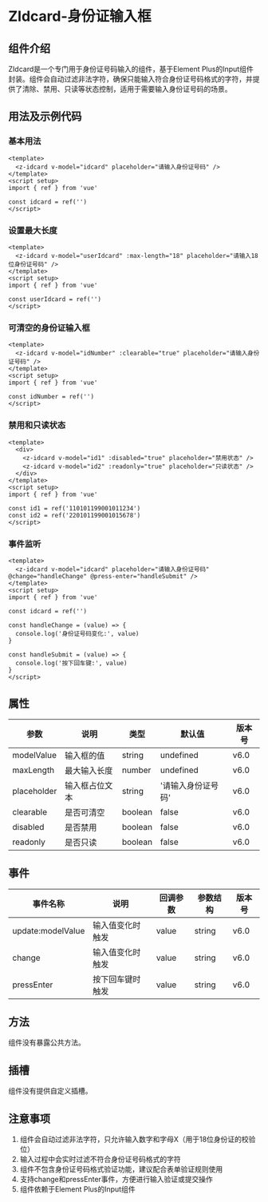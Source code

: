 # ZIdcard-身份证输入框
## 组件介绍
ZIdcard是一个专门用于身份证号码输入的组件，基于Element Plus的Input组件封装。组件会自动过滤非法字符，确保只能输入符合身份证号码格式的字符，并提供了清除、禁用、只读等状态控制，适用于需要输入身份证号码的场景。

## 用法及示例代码
### 基本用法
```vue
<template>
  <z-idcard v-model="idcard" placeholder="请输入身份证号码" />
</template>
<script setup>
import { ref } from 'vue'

const idcard = ref('')
</script>

```

### 设置最大长度
```vue
<template>
  <z-idcard v-model="userIdcard" :max-length="18" placeholder="请输入18位身份证号码" />
</template>
<script setup>
import { ref } from 'vue'

const userIdcard = ref('')
</script>

```

### 可清空的身份证输入框
```vue
<template>
  <z-idcard v-model="idNumber" :clearable="true" placeholder="请输入身份证号码" />
</template>
<script setup>
import { ref } from 'vue'

const idNumber = ref('')
</script>

```

### 禁用和只读状态
```vue
<template>
  <div>
    <z-idcard v-model="id1" :disabled="true" placeholder="禁用状态" />
    <z-idcard v-model="id2" :readonly="true" placeholder="只读状态" />
  </div>
</template>
<script setup>
import { ref } from 'vue'

const id1 = ref('110101199001011234')
const id2 = ref('220101199001015678')
</script>

```

### 事件监听
```vue
<template>
  <z-idcard v-model="idcard" placeholder="请输入身份证号码" @change="handleChange" @press-enter="handleSubmit" />
</template>
<script setup>
import { ref } from 'vue'

const idcard = ref('')

const handleChange = (value) => {
  console.log('身份证号码变化:', value)
}

const handleSubmit = (value) => {
  console.log('按下回车键:', value)
}
</script>

```

## 属性
| 参数 | 说明 | 类型 | 默认值 | 版本号 |
| --- | --- | --- | --- | --- |
| modelValue | 输入框的值 | string | undefined | v6.0 |
| maxLength | 最大输入长度 | number | undefined | v6.0 |
| placeholder | 输入框占位文本 | string | '请输入身份证号码' | v6.0 |
| clearable | 是否可清空 | boolean | false | v6.0 |
| disabled | 是否禁用 | boolean | false | v6.0 |
| readonly | 是否只读 | boolean | false | v6.0 |


## 事件
| 事件名称 | 说明 | 回调参数 | 参数结构 | 版本号 |
| --- | --- | --- | --- | --- |
| update:modelValue | 输入值变化时触发 | value | string | v6.0 |
| change | 输入值变化时触发 | value | string | v6.0 |
| pressEnter | 按下回车键时触发 | value | string | v6.0 |


## 方法
组件没有暴露公共方法。

## 插槽
组件没有提供自定义插槽。

## 注意事项
1. 组件会自动过滤非法字符，只允许输入数字和字母X（用于18位身份证的校验位）
2. 输入过程中会实时过滤不符合身份证号码格式的字符
3. 组件不包含身份证号码格式验证功能，建议配合表单验证规则使用
4. 支持change和pressEnter事件，方便进行输入验证或提交操作
5. 组件依赖于Element Plus的Input组件


